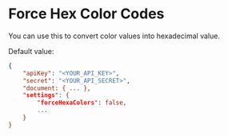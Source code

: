 # Force Hex Color Codes

You can use this to convert color values into hexadecimal value.

Default value:

```json
{
	"apiKey": "<YOUR_API_KEY>",
	"secret": "<YOUR_API_SECRET>",
	"document: { ... },
	"settings": {
		"forceHexaColors": false,
		...
	}
}
```
